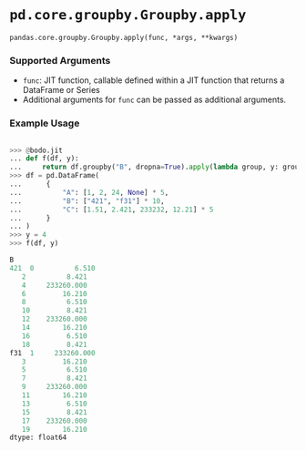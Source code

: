 # `pd.core.groupby.Groupby.apply`

`pandas.core.groupby.Groupby.apply(func, *args, **kwargs)`


### Supported Arguments

- `func`: JIT function, callable defined within a JIT function that returns a DataFrame or Series
- Additional arguments for `func` can be passed as additional arguments.

### Example Usage

```py

>>> @bodo.jit
... def f(df, y):
...     return df.groupby("B", dropna=True).apply(lambda group, y: group.sum(axis=1) + y, y=y)
>>> df = pd.DataFrame(
...      {
...          "A": [1, 2, 24, None] * 5,
...          "B": ["421", "f31"] * 10,
...          "C": [1.51, 2.421, 233232, 12.21] * 5
...      }
... )
>>> y = 4
>>> f(df, y)

B
421  0          6.510
   2          8.421
   4     233260.000
   6         16.210
   8          6.510
   10         8.421
   12    233260.000
   14        16.210
   16         6.510
   18         8.421
f31  1     233260.000
   3         16.210
   5          6.510
   7          8.421
   9     233260.000
   11        16.210
   13         6.510
   15         8.421
   17    233260.000
   19        16.210
dtype: float64
```

